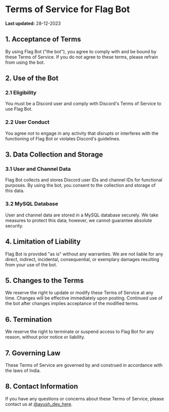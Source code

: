 # Terms of Service for Flag Bot

**Last updated:** 28-12-2023

## 1. Acceptance of Terms

By using Flag Bot ("the bot"), you agree to comply with and be bound by these Terms of Service. If you do not agree to these terms, please refrain from using the bot.

## 2. Use of the Bot

### 2.1 Eligibility
You must be a Discord user and comply with Discord's Terms of Service to use Flag Bot.

### 2.2 User Conduct
You agree not to engage in any activity that disrupts or interferes with the functioning of Flag Bot or violates Discord's guidelines.

## 3. Data Collection and Storage

### 3.1 User and Channel Data
Flag Bot collects and stores Discord user IDs and channel IDs for functional purposes. By using the bot, you consent to the collection and storage of this data.

### 3.2 MySQL Database
User and channel data are stored in a MySQL database securely. We take measures to protect this data; however, we cannot guarantee absolute security.

## 4. Limitation of Liability

Flag Bot is provided "as is" without any warranties. We are not liable for any direct, indirect, incidental, consequential, or exemplary damages resulting from your use of the bot.

## 5. Changes to the Terms

We reserve the right to update or modify these Terms of Service at any time. Changes will be effective immediately upon posting. Continued use of the bot after changes implies acceptance of the modified terms.

## 6. Termination

We reserve the right to terminate or suspend access to Flag Bot for any reason, without prior notice or liability.

## 7. Governing Law

These Terms of Service are governed by and construed in accordance with the laws of India.

## 8. Contact Information

If you have any questions or concerns about these Terms of Service, please contact us at <a href="https://discord.gg/MASMYsNCT9">@ayush_dev_here</a>.
